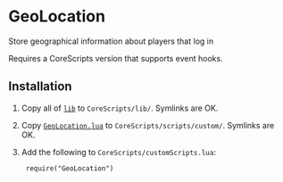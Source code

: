 # GeoLocation

Store geographical information about players that log in

Requires a CoreScripts version that supports event hooks.

## Installation

1. Copy all of [`lib`](lib) to `CoreScripts/lib/`.  Symlinks are OK.

1. Copy [`GeoLocation.lua`](GeoLocation.lua) to `CoreScripts/scripts/custom/`.  Symlinks are OK.

1. Add the following to `CoreScripts/customScripts.lua`:

        require("GeoLocation")

